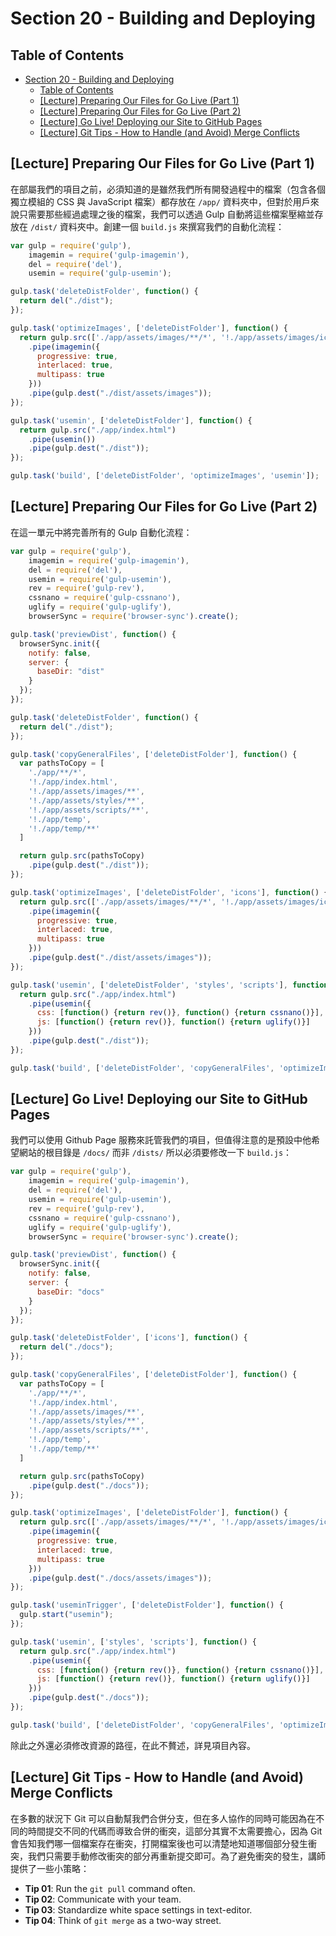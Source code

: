 # Section 20 - Building and Deploying

## Table of Contents

- [Section 20 - Building and Deploying](#section-20---building-and-deploying)
  - [Table of Contents](#table-of-contents)
  - [[Lecture] Preparing Our Files for Go Live (Part 1)](#lecture-preparing-our-files-for-go-live-part-1)
  - [[Lecture] Preparing Our Files for Go Live (Part 2)](#lecture-preparing-our-files-for-go-live-part-2)
  - [[Lecture] Go Live! Deploying our Site to GitHub Pages](#lecture-go-live-deploying-our-site-to-github-pages)
  - [[Lecture] Git Tips - How to Handle (and Avoid) Merge Conflicts](#lecture-git-tips---how-to-handle-and-avoid-merge-conflicts)

## [Lecture] Preparing Our Files for Go Live (Part 1)

在部屬我們的項目之前，必須知道的是雖然我們所有開發過程中的檔案（包含各個獨立模組的 CSS 與 JavaScript 檔案）都存放在 `/app/` 資料夾中，但對於用戶來說只需要那些經過處理之後的檔案，我們可以透過 Gulp 自動將這些檔案壓縮並存放在 `/dist/` 資料夾中。創建一個 `build.js` 來撰寫我們的自動化流程：

```javascript
var gulp = require('gulp'),
    imagemin = require('gulp-imagemin'),
    del = require('del'),
    usemin = require('gulp-usemin');

gulp.task('deleteDistFolder', function() {
  return del("./dist");
});

gulp.task('optimizeImages', ['deleteDistFolder'], function() {
  return gulp.src(['./app/assets/images/**/*', '!./app/assets/images/icons', '!./app/assets/images/icons/**/*'])
    .pipe(imagemin({
      progressive: true,
      interlaced: true,
      multipass: true
    }))
    .pipe(gulp.dest("./dist/assets/images"));
});

gulp.task('usemin', ['deleteDistFolder'], function() {
  return gulp.src("./app/index.html")
    .pipe(usemin())
    .pipe(gulp.dest("./dist"));
});

gulp.task('build', ['deleteDistFolder', 'optimizeImages', 'usemin']);
```

## [Lecture] Preparing Our Files for Go Live (Part 2)

在這一單元中將完善所有的 Gulp 自動化流程：

```javascript
var gulp = require('gulp'),
    imagemin = require('gulp-imagemin'),
    del = require('del'),
    usemin = require('gulp-usemin'),
    rev = require('gulp-rev'),
    cssnano = require('gulp-cssnano'),
    uglify = require('gulp-uglify'),
    browserSync = require('browser-sync').create();

gulp.task('previewDist', function() {
  browserSync.init({
    notify: false,
    server: {
      baseDir: "dist"
    }
  });
});

gulp.task('deleteDistFolder', function() {
  return del("./dist");
});

gulp.task('copyGeneralFiles', ['deleteDistFolder'], function() {
  var pathsToCopy = [
    './app/**/*',
    '!./app/index.html',
    '!./app/assets/images/**',
    '!./app/assets/styles/**',
    '!./app/assets/scripts/**',
    '!./app/temp',
    '!./app/temp/**'
  ]

  return gulp.src(pathsToCopy)
    .pipe(gulp.dest("./dist"));
});

gulp.task('optimizeImages', ['deleteDistFolder', 'icons'], function() {
  return gulp.src(['./app/assets/images/**/*', '!./app/assets/images/icons', '!./app/assets/images/icons/**/*'])
    .pipe(imagemin({
      progressive: true,
      interlaced: true,
      multipass: true
    }))
    .pipe(gulp.dest("./dist/assets/images"));
});

gulp.task('usemin', ['deleteDistFolder', 'styles', 'scripts'], function() {
  return gulp.src("./app/index.html")
    .pipe(usemin({
      css: [function() {return rev()}, function() {return cssnano()}],
      js: [function() {return rev()}, function() {return uglify()}]
    }))
    .pipe(gulp.dest("./dist"));
});

gulp.task('build', ['deleteDistFolder', 'copyGeneralFiles', 'optimizeImages', 'usemin']);
```

## [Lecture] Go Live! Deploying our Site to GitHub Pages

我們可以使用 Github Page 服務來託管我們的項目，但值得注意的是預設中他希望網站的根目錄是 `/docs/` 而非 `/dists/` 所以必須要修改一下 `build.js`：

```javascript
var gulp = require('gulp'),
    imagemin = require('gulp-imagemin'),
    del = require('del'),
    usemin = require('gulp-usemin'),
    rev = require('gulp-rev'),
    cssnano = require('gulp-cssnano'),
    uglify = require('gulp-uglify'),
    browserSync = require('browser-sync').create();

gulp.task('previewDist', function() {
  browserSync.init({
    notify: false,
    server: {
      baseDir: "docs"
    }
  });
});

gulp.task('deleteDistFolder', ['icons'], function() {
  return del("./docs");
});

gulp.task('copyGeneralFiles', ['deleteDistFolder'], function() {
  var pathsToCopy = [
    './app/**/*',
    '!./app/index.html',
    '!./app/assets/images/**',
    '!./app/assets/styles/**',
    '!./app/assets/scripts/**',
    '!./app/temp',
    '!./app/temp/**'
  ]

  return gulp.src(pathsToCopy)
    .pipe(gulp.dest("./docs"));
});

gulp.task('optimizeImages', ['deleteDistFolder'], function() {
  return gulp.src(['./app/assets/images/**/*', '!./app/assets/images/icons', '!./app/assets/images/icons/**/*'])
    .pipe(imagemin({
      progressive: true,
      interlaced: true,
      multipass: true
    }))
    .pipe(gulp.dest("./docs/assets/images"));
});

gulp.task('useminTrigger', ['deleteDistFolder'], function() {
  gulp.start("usemin");
});

gulp.task('usemin', ['styles', 'scripts'], function() {
  return gulp.src("./app/index.html")
    .pipe(usemin({
      css: [function() {return rev()}, function() {return cssnano()}],
      js: [function() {return rev()}, function() {return uglify()}]
    }))
    .pipe(gulp.dest("./docs"));
});

gulp.task('build', ['deleteDistFolder', 'copyGeneralFiles', 'optimizeImages', 'useminTrigger']);
```

除此之外還必須修改資源的路徑，在此不贅述，詳見項目內容。

## [Lecture] Git Tips - How to Handle (and Avoid) Merge Conflicts

在多數的狀況下 Git 可以自動幫我們合併分支，但在多人協作的同時可能因為在不同的時間提交不同的代碼而導致合併的衝突，這部分其實不太需要擔心，因為 Git 會告知我們哪一個檔案存在衝突，打開檔案後也可以清楚地知道哪個部分發生衝突，我們只需要手動修改衝突的部分再重新提交即可。為了避免衝突的發生，講師提供了一些小策略：

- **Tip 01**: Run the `git pull` command often.
- **Tip 02**: Communicate with your team.
- **Tip 03**: Standardize white space settings in text-editor.
- **Tip 04**: Think of `git merge` as a two-way street.